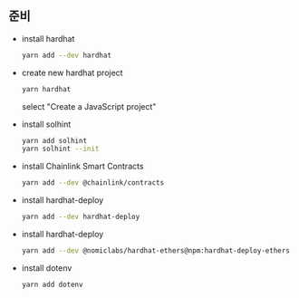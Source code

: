 ## 준비

- install hardhat
    ```bash
    yarn add --dev hardhat
    ```

- create new hardhat project
    ```bash
    yarn hardhat
    ```

    select "Create a JavaScript project"

- install solhint
    ```bash
    yarn add solhint
    yarn solhint --init
    ```

- install Chainlink Smart Contracts
    ```bash
    yarn add --dev @chainlink/contracts
    ```

- install hardhat-deploy
    ```bash
    yarn add --dev hardhat-deploy
    ```
    
- install hardhat-deploy
    ```bash
    yarn add --dev @nomiclabs/hardhat-ethers@npm:hardhat-deploy-ethers ethers
    ```

- install dotenv
    ```bash
    yarn add dotenv
    ```
